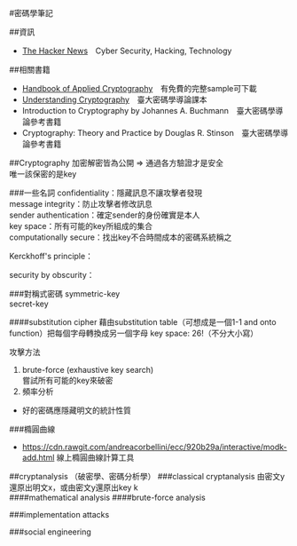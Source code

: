 #密碼學筆記

##資訊
* [The Hacker News](http://thehackernews.com/)　Cyber Security, Hacking, Technology

##相關書籍
* [Handbook of Applied Cryptography](http://cacr.uwaterloo.ca/hac/)　有免費的完整sample可下載
* [Understanding Cryptography](http://www.crypto-textbook.com)　臺大密碼學導論課本
* Introduction to Cryptography by Johannes A. Buchmann　臺大密碼學導論參考書籍
* Cryptography: Theory and Practice by Douglas R. Stinson　臺大密碼學導論參考書籍

##Cryptography
加密解密皆為公開 => 通過各方驗證才是安全  
唯一該保密的是key  

###一些名詞
confidentiality：隱藏訊息不讓攻擊者發現  
message integrity：防止攻擊者修改訊息  
sender authentication：確定sender的身份確實是本人  
key space：所有可能的key所組成的集合  
computationally secure：找出key不合時間成本的密碼系統稱之

Kerckhoff's principle：

security by obscurity：

###對稱式密碼
symmetric-key  
secret-key  


####substitution cipher
藉由substitution table（可想成是一個1-1 and onto function）把每個字母轉換成另一個字母
key space: 26!（不分大小寫）

攻擊方法  
1. brute-force (exhaustive key search)  
   嘗試所有可能的key來破密  
2. 頻率分析  

* 好的密碼應隱藏明文的統計性質  

###橢圓曲線
* <https://cdn.rawgit.com/andreacorbellini/ecc/920b29a/interactive/modk-add.html> 線上橢圓曲線計算工具

##cryptanalysis （破密學、密碼分析學）
###classical cryptanalysis
由密文y還原出明文x，或由密文y還原出key k  
####mathematical analysis
####brute-force analysis

###implementation attacks

###social engineering